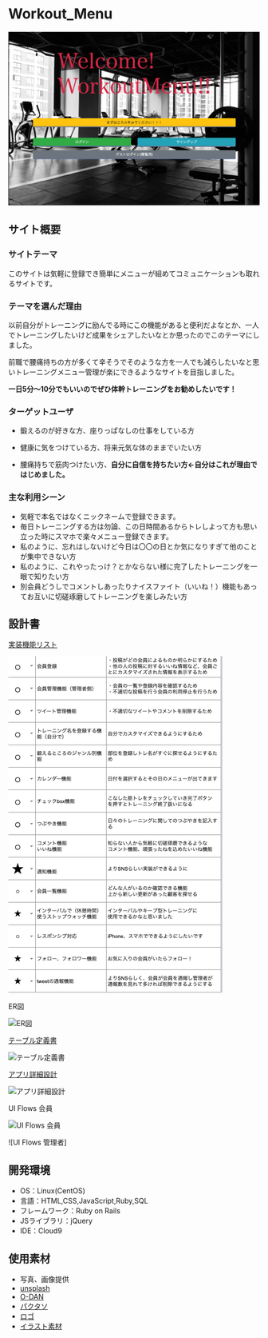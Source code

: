 # Workout_Menu

![TOP](./TOP.png)

## サイト概要
### サイトテーマ
このサイトは気軽に登録でき簡単にメニューが組めてコミュニケーションも取れるサイトです。

### テーマを選んだ理由
以前自分がトレーニングに励んでる時にこの機能があると便利だよなとか、一人でトレーニングしたいけど成果をシェアしたいなとか思ったのでこのテーマにしました。

前職で腰痛持ちの方が多くて辛そうでそのような方を一人でも減らしたいなと思いトレーニングメニュー管理が楽にできるようなサイトを目指しました。

__一日5分〜10分でもいいのでぜひ体幹トレーニングをお勧めしたいです！__

### ターゲットユーザ
- 鍛えるのが好きな方、座りっぱなしの仕事をしている方

- 健康に気をつけている方、将来元気な体のままでいたい方

- 腰痛持ちで筋肉つけたい方、__自分に自信を持ちたい方←自分はこれが理由ではじめました。__

### 主な利用シーン
- 気軽で本名ではなくニックネームで登録できます。
- 毎日トレーニングする方は勿論、この日時間あるからトレしよって方も思い立った時にスマホで楽々メニュー登録できます。
- 私のように、忘れはしないけど今日は〇〇の日とか気になりすぎて他のことが集中できない方
- 私のように、これやったっけ？とかならない様に完了したトレーニングを一眼で知りたい方
- 別会員どうしでコメントしあったりナイスファイト（いいね！）機能もあってお互いに切磋琢磨してトレーニングを楽しみたい方

## 設計書
[実装機能リスト](https://docs.google.com/spreadsheets/d/1AUAPTN04nns7Bjc515HlTkGqKKKndizYBcRg9PL4jFA/edit#gid=375590402)

![実装機能リスト](./実装機能リスト.png)

ER図

![ER図](./ER図.png)

[テーブル定義書](https://docs.google.com/spreadsheets/d/1AZk1XgT5Xc2FxfKl6J8KFXE9Ry83AFYarRUiwmbrt5s/edit#gid=1243549839)

![テーブル定義書](./テーブル定義書.png)

[アプリ詳細設計](https://docs.google.com/spreadsheets/d/1npZOxlI0B2XuQbn5e5en5DpArRS9ojG-gHHTHZBI7sU/edit#gid=549108681)

![アプリ詳細設計](./アプリ詳細設計.png)

UI Flows 会員

![UI Flows 会員](./https://github.com/uenomoto/Workout_Menu/blob/main/UI%20Flows%20%E4%BC%9A%E5%93%A1.png)

![UI Flows 管理者]

## 開発環境
- OS：Linux(CentOS)
- 言語：HTML,CSS,JavaScript,Ruby,SQL
- フレームワーク：Ruby on Rails
- JSライブラリ：jQuery
- IDE：Cloud9

## 使用素材
- 写真、画像提供
- [unsplash](https://unsplash.com/ja)
- [O-DAN](https://o-dan.net/ja/)
- [パクタソ](https://www.pakutaso.com/)
- [ロゴ](https://www.designevo.com/)
- [イラスト素材](https://www.ac-illust.com/)
